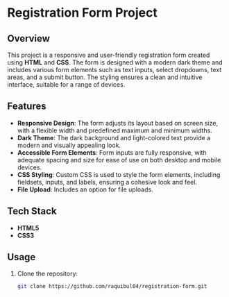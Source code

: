 # Registration Form Project

## Overview

This project is a responsive and user-friendly registration form created using **HTML** and **CSS**. The form is designed with a modern dark theme and includes various form elements such as text inputs, select dropdowns, text areas, and a submit button. The styling ensures a clean and intuitive interface, suitable for a range of devices.

## Features

- **Responsive Design**: The form adjusts its layout based on screen size, with a flexible width and predefined maximum and minimum widths.
- **Dark Theme**: The dark background and light-colored text provide a modern and visually appealing look.
- **Accessible Form Elements**: Form inputs are fully responsive, with adequate spacing and size for ease of use on both desktop and mobile devices.
- **CSS Styling**: Custom CSS is used to style the form elements, including fieldsets, inputs, and labels, ensuring a cohesive look and feel.
- **File Upload**: Includes an option for file uploads.

## Tech Stack

- **HTML5**
- **CSS3**

## Usage

1. Clone the repository:
   ```bash
   git clone https://github.com/raquibul04/registration-form.git
